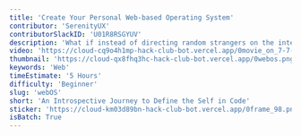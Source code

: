 ```yaml
---
title: 'Create Your Personal Web-based Operating System'
contributor: 'SerenityUX'
contributorSlackID: 'U01R8RSGYUV'
description: 'What if instead of directing random strangers on the internet to your boring personal website, you could direct them to an entire OS - where through exploring, they get to know you?'
video: 'https://cloud-cq9o4h1mp-hack-club-bot.vercel.app/0movie_on_7-7-23_at_10.08_am.mp4'
thumbnail: 'https://cloud-qx8fhq3hc-hack-club-bot.vercel.app/0webos.png'
keywords: 'Web'
timeEstimate: '5 Hours'
difficulty: 'Beginner'
slug: 'webOS'
short: 'An Introspective Journey to Define the Self in Code'
sticker: 'https://cloud-km03d89bn-hack-club-bot.vercel.app/0frame_98.png'
isBatch: True
---
```

